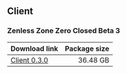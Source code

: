 ## Client

### Zenless Zone Zero Closed Beta 3

| Download link | Package size |
| ------------- | ------------:|
| [Client 0.3.0](https://mirror.tomys.top/OneDrive/%E8%BD%AF%E4%BB%B6/Games/%E7%BB%9D%E5%8C%BA%E9%9B%B6/0.3.0(CBT3)/OS/zzz.zip) | 36.48 GB |
